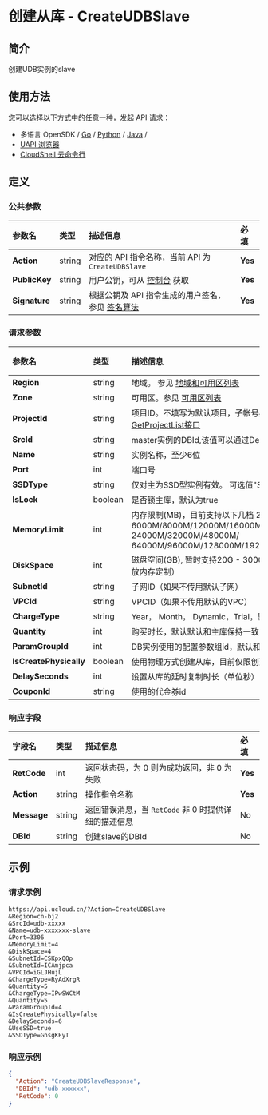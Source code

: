 # 创建从库 - CreateUDBSlave

## 简介

创建UDB实例的slave






## 使用方法

您可以选择以下方式中的任意一种，发起 API 请求：
- 多语言 OpenSDK / [Go](https://github.com/ucloud/ucloud-sdk-go) / [Python](https://github.com/ucloud/ucloud-sdk-python3) / [Java](https://github.com/ucloud/ucloud-sdk-java) /
- [UAPI 浏览器](https://console.ucloud.cn/uapi/detail?id=CreateUDBSlave)
- [CloudShell 云命令行](https://shell.ucloud.cn/)


## 定义

### 公共参数

| 参数名 | 类型 | 描述信息 | 必填 |
|:---|:---|:---|:---|
| **Action**     | string  | 对应的 API 指令名称，当前 API 为 `CreateUDBSlave`                        | **Yes** |
| **PublicKey**  | string  | 用户公钥，可从 [控制台](https://console.ucloud.cn/uapi/apikey) 获取                                             | **Yes** |
| **Signature**  | string  | 根据公钥及 API 指令生成的用户签名，参见 [签名算法](api/summary/signature.md)  | **Yes** |

### 请求参数

| 参数名 | 类型 | 描述信息 | 必填 |
|:---|:---|:---|:---|
| **Region** | string | 地域。 参见 [地域和可用区列表](https://docs.ucloud.cn/api/summary/regionlist) |**Yes**|
| **Zone** | string | 可用区。参见 [可用区列表](https://docs.ucloud.cn/api/summary/regionlist) |No|
| **ProjectId** | string | 项目ID。不填写为默认项目，子帐号必须填写。 请参考[GetProjectList接口](https://docs.ucloud.cn/api/summary/get_project_list) |No|
| **SrcId** | string | master实例的DBId,该值可以通过DescribeUDBInstance获取 |**Yes**|
| **Name** | string | 实例名称，至少6位 |**Yes**|
| **Port** | int | 端口号 |No|
| **SSDType** | string | 仅对主为SSD型实例有效。 可选值"SATA","NVMe" |No|
| **IsLock** | boolean | 是否锁主库，默认为true |No|
| **MemoryLimit** | int | 内存限制(MB)，目前支持以下几档 2000M/4000M/ 6000M/8000M/12000M/16000M/ 24000M/32000M/48000M/ 64000M/96000M/128000M/192000M/256000M/320000M |No|
| **DiskSpace** | int | 磁盘空间(GB), 暂时支持20G - 3000G（API支持，前端暂时只开放内存定制） |No|
| **SubnetId** | string | 子网ID（如果不传用默认子网） |No|
| **VPCId** | string | VPCID（如果不传用默认的VPC） |No|
| **ChargeType** | string | Year， Month， Dynamic，Trial，默认和主库保持一致 |No|
| **Quantity** | int | 购买时长，默认默认和主库保持一致 |No|
| **ParamGroupId** | int | DB实例使用的配置参数组id，默认和主库保持一致 |No|
| **IsCreatePhysically** | boolean | 使用物理方式创建从库，目前仅限创建快杰从库，默认为false |No|
| **DelaySeconds** | int | 设置从库的延时复制时长（单位秒） |No|
| **CouponId** | string | 使用的代金券id |No|

### 响应字段

| 字段名 | 类型 | 描述信息 | 必填 |
|:---|:---|:---|:---|
| **RetCode** | int | 返回状态码，为 0 则为成功返回，非 0 为失败 |**Yes**|
| **Action** | string | 操作指令名称 |**Yes**|
| **Message** | string | 返回错误消息，当 `RetCode` 非 0 时提供详细的描述信息 |No|
| **DBId** | string | 创建slave的DBId |No|




## 示例

### 请求示例
    
```
https://api.ucloud.cn/?Action=CreateUDBSlave 
&Region=cn-bj2
&SrcId=udb-xxxxx
&Name=udb-xxxxxxx-slave
&Port=3306     
&MemoryLimit=4
&DiskSpace=4
&SubnetId=CSKpxQOp
&SubnetId=ICAmjpca
&VPCId=iGLJHujL
&ChargeType=RyAdXrgR
&Quantity=5
&ChargeType=IPwSWCtM
&Quantity=5
&ParamGroupId=4
&IsCreatePhysically=false
&DelaySeconds=6
&UseSSD=true
&SSDType=GnsgKEyT
```

### 响应示例
    
```json
{
  "Action": "CreateUDBSlaveResponse",
  "DBId": "udb-xxxxxx",
  "RetCode": 0
}
```





